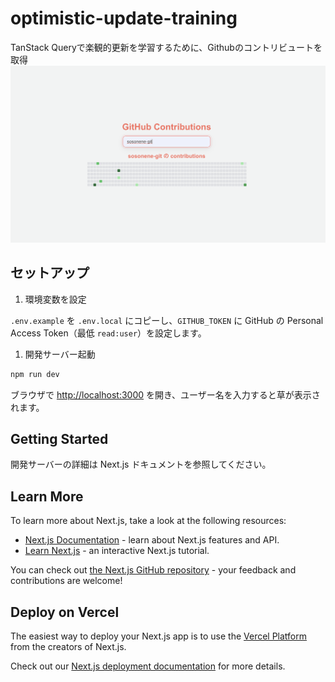 # optimistic-update-training

TanStack Queryで楽観的更新を学習するために、Githubのコントリビュートを取得
![表紙](preview.png)

## セットアップ

1. 環境変数を設定

`.env.example` を `.env.local` にコピーし、`GITHUB_TOKEN` に GitHub の Personal Access Token（最低 `read:user`）を設定します。

1. 開発サーバー起動

```bash
npm run dev
```

ブラウザで <http://localhost:3000> を開き、ユーザー名を入力すると草が表示されます。

## Getting Started

開発サーバーの詳細は Next.js ドキュメントを参照してください。

## Learn More

To learn more about Next.js, take a look at the following resources:

- [Next.js Documentation](https://nextjs.org/docs) - learn about Next.js features and API.
- [Learn Next.js](https://nextjs.org/learn) - an interactive Next.js tutorial.

You can check out [the Next.js GitHub repository](https://github.com/vercel/next.js) - your feedback and contributions are welcome!

## Deploy on Vercel

The easiest way to deploy your Next.js app is to use the [Vercel Platform](https://vercel.com/new?utm_medium=default-template&filter=next.js&utm_source=create-next-app&utm_campaign=create-next-app-readme) from the creators of Next.js.

Check out our [Next.js deployment documentation](https://nextjs.org/docs/app/building-your-application/deploying) for more details.
